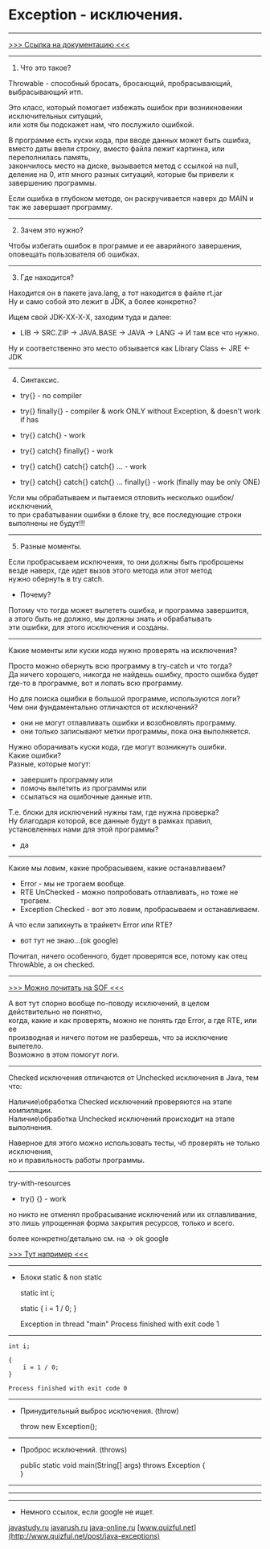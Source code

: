 # Exception - исключения.

---

[>>> Ссылка на документацию <<<](https://docs.oracle.com/javase/7/docs/api/java/lang/package-tree.html)  

---

1) Что это такое?  

Throwable - способный бросать, бросающий, пробрасывающий, выбрасывающий итп.  

Это класс, который помогает избежать ошибок при возникновении исключительных ситуаций,  
или хотя бы подскажет нам, что послужило ошибкой.  

В программе есть куски кода, при вводе данных может быть ошибка,  
вместо даты ввели строку, вместо файла лежит картинка, или переполнилась память,  
закончилось место на диске, вызывается метод с ссылкой на null,  
деление на 0, итп много разных ситуаций, которые бы привели к завершению программы.  

Если ошибка в глубоком методе, он раскручивается наверх до MAIN и так же завершает программу.  

---

2) Зачем это нужно?  

Чтобы избегать ошибок в программе и ее аварийного завершения,  
оповещать пользователя об ошибках.  

---  

3) Где находится?  

Находится он в пакете java.lang, а тот находится в файле rt.jar  
Ну и само собой это лежит в JDK, а более конкретно?  

Ищем свой JDK-ХХ-Х-Х, заходим туда и далее:  

- LIB -> SRC.ZIP -> JAVA.BASE -> JAVA -> LANG -> И там все что нужно.  

Ну и соответственно это место обзывается как Library Class <- JRE <- JDK  

---

4) Синтаксис.  

- try{} - no compiler  
- try{} finally{} - compiler & work ONLY without Exception, & doesn't work if has  

- try{} catch{} - work  
- try{} catch{} finally{} - work  

- try{} catch{} catch{} catch{} ... - work 
- try{} catch{} catch{} catch{} ... finally{} - work (finally may be only ONE)  

Усли мы обрабатываем и пытаемся отловить несколько ошибок/исключений,  
то при срабатывании ошибки в блоке try, все последующие строки выполнены не будут!!!  

---

5) Разные моменты.  

Если пробрасываем исключения, то они должны быть проброшены  
везде наверх, где идет вызов этого метода или этот метод  
нужно обернуть в try catch.  

- Почему?  

Потому что тогда может вылететь ошибка, и программа завершится,  
а этого быть не должно, мы должны знать и обрабатывать  
эти ошибки, для этого исключения и созданы.  

---

Какие моменты или куски кода нужно проверять на исключения?  

Просто можно обернуть всю программу в try-catch и что тогда?  
Да ничего хорошего, никогда не найдешь ошибку, просто ошибка будет  
где-то в программе, вот и лопать всю программу.  

Но для поиска ошибки в большой программе, используются логи?  
Чем они фундаментально отличаются от исключений?  
- они не могут отлавливать ошибки и возобновлять программу.  
- они только записывают метки программы, пока она выполняется.  

Нужно оборачивать куски кода, где могут возникнуть ошибки.  
Какие ошибки?  
Разные, которые могут:  
- завершить программу или  
- помочь вылетить из программы или  
- ссылаться на ошибочные данные итп.  

Т.е. блоки для исключений нужны там, где нужна проверка?  
Ну благодаря которой, все данные будут в рамках правил,  
установленных нами для этой программы?  

- да  

---

Какие мы ловим, какие пробрасываем, какие останавливаем?  

- Error - мы не трогаем вообще.  
- RTE UnChecked - можно попробовать отлавливать, но тоже не трогаем.  
- Exception Checked - вот это ловим, пробрасываем и останавливаем.  

А что если запихнуть в трайкетч Error или RTE?  
- вот тут не знаю...(ok google)  

Почитал, ничего особенного, будет проверятся все, потому как отец ThrowAble, а он checked.  

---

[>>> Можно почитать на SOF <<<](https://ru.stackoverflow.com/questions/903495/%D0%98%D1%81%D0%BA%D0%BB%D1%8E%D1%87%D0%B5%D0%BD%D0%B8%D1%8F-%D0%B8-%D1%81%D1%82%D1%80%D0%B0%D0%BD%D0%BD%D0%BE%D0%B5-%D0%BD%D0%B0%D1%81%D0%BB%D0%B5%D0%B4%D0%BE%D0%B2%D0%B0%D0%BD%D0%B8%D0%B5)


А вот тут спорно вообще по-поводу исключений, в целом действительно не понятно,  
когда, какие и как проверять, можно не понять где Error, а где RTE, или ее  
производная и ничего потом не разберешь, что за исключение вылетело.  
Возможно в этом помогут логи.  

---

Checked исключения отличаются от Unchecked исключения в Java, тем что:  

Наличие\обработка Checked исключений проверяются на этапе компиляции.  
Наличие\обработка Unchecked исключений происходит на этапе выполнения.  

Наверное для этого можно использовать тесты, чб проверять не только исключения,  
но и правильность работы программы.  

---  

try-with-resources

- try() {} - work  

но никто не отменял пробрасывание исключений или их отлавливание,  
это лишь упрощенная форма закрытия ресурсов, только и всего.  

более конкретно/детально см. на -> ok google

[>>> Тут например <<<](http://xn----htbdsuo3h.xn--p1ai/try-%D1%81-%D1%80%D0%B5%D1%81%D1%83%D1%80%D1%81%D0%B0%D0%BC%D0%B8-%D0%B2-java)

---  

- Блоки static & non static  


    static int i;

    static
    {
        i = 1 / 0;
    }

    Exception in thread "main" 
    Process finished with exit code 1

---  

    int i;

    {
        i = 1 / 0;
    }

    Process finished with exit code 0

---  

- Принудительный выброс исключения. (throw)  

	throw new Exception();  

---  

- Проброс исключений. (throws)  

	public static void main(String[] args) throws Exception {  
    }  

---  

---  

---  



- Немного ссылок, если google не ищет.

[javastudy.ru](http://javastudy.ru/interview/exceptions/)
[javarush.ru](https://javarush.ru/groups/posts/895-top-10-voprosov-ob-iskljuchenijakh-v-java)
[java-online.ru](http://java-online.ru/java-interview-03.xhtml)
[www.quizful.net](http://www.quizful.net/post/java-exceptions)
[]()

